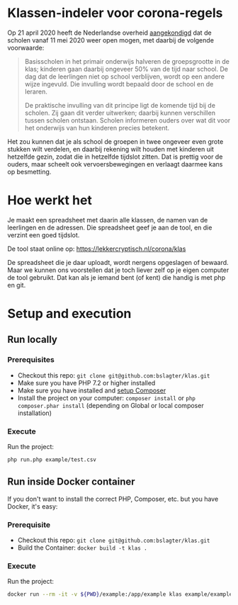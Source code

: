 # Klassen-indeler voor corona-regels

Op 21 april 2020 heeft de Nederlandse overheid 
[aangekondigd](https://www.rijksoverheid.nl/actueel/nieuws/2020/04/21/maatregelen-corona-verlengd) 
dat de scholen vanaf 11 mei 2020 weer open mogen, met daarbij de volgende voorwaarde:

> Basisscholen in het primair onderwijs halveren de groepsgrootte in de klas; kinderen gaan daarbij 
> ongeveer 50% van de tijd naar school. De dag dat de leerlingen niet op school verblijven, wordt op 
> een andere wijze ingevuld. Die invulling wordt bepaald door de school en de leraren.
> 
> De praktische invulling van dit principe ligt de komende tijd bij de scholen. Zij gaan dit verder 
> uitwerken; daarbij kunnen verschillen tussen scholen ontstaan. Scholen informeren ouders over wat 
> dit voor het onderwijs van hun kinderen precies betekent.

Het zou kunnen dat je als school de groepen in twee ongeveer even grote stukken wilt verdelen, 
en daarbij rekening wilt houden met kinderen uit hetzelfde gezin, zodat die in hetzelfde tijdslot zitten. 
Dat is prettig voor de ouders, maar scheelt ook vervoersbewegingen en verlaagt daarmee kans op besmetting.

# Hoe werkt het

Je maakt een spreadsheet met daarin alle klassen, de namen van de leerlingen en de adressen. Die spreadsheet 
geef je aan de tool, en die verzint een goed tijdslot.

De tool staat online op: https://lekkercryptisch.nl/corona/klas

De spreadsheet die je daar uploadt, wordt nergens opgeslagen of bewaard. Maar we kunnen ons voorstellen 
dat je toch liever zelf op je eigen computer de tool gebruikt. Dat kan als je iemand bent (of kent) die handig
is met php en git.


# Setup and execution

## Run locally

### Prerequisites
* Checkout this repo: `git clone git@github.com:bslagter/klas.git`
* Make sure you have PHP 7.2 or higher installed
* Make sure you have installed and [setup Composer](https://getcomposer.org/download/)
* Install the project on your computer: `composer install` or `php composer.phar install` (depending on Global or local composer installation)

### Execute
Run the project:

```bash
php run.php example/test.csv
```

## Run inside Docker container
If you don't want to install the correct PHP, Composer, etc. but you have Docker, it's easy:

### Prerequisite

* Checkout this repo: `git clone git@github.com:bslagter/klas.git`
* Build the Container: `docker build -t klas .`

### Execute
Run the project:

```bash
docker run --rm -it -v ${PWD}/example:/app/example klas example/example.csv
```